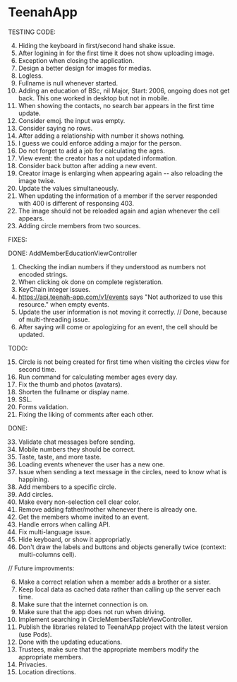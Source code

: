 
TeenahApp
================

TESTING CODE:


4. Hiding the keyboard in first/second hand shake issue.
5. After logining in for the first time it does not show uploading image.
6. Exception when closing the application.
8. Design a better design for images for medias.
9. Logless.
10. Fullname is null whenever started.
12. Adding an education of BSc, nil Major, Start: 2006, ongoing does not get back. This one worked in desktop but not in mobile.
13. When showing the contacts, no search bar appears in the first time update.
14. Consider emoj. the input was empty.
15. Consider saying no rows.
16. After adding a relationship with number it shows nothing.
17. I guess we could enforce adding a major for the person.
18. Do not forget to add a job for calculating the ages.
19. View event: the creator has a not updated information.
20. Consider back button after adding a new event.
22. Creator image is enlarging when appearing again -- also reloading the image twise.
23. Update the values simultaneously.
24. When updating the information of a member if the server responded with 400 is different of responsing 403.
25. The image should not be reloaded again and agian whenever the cell appears.
26. Adding circle members from two sources.

FIXES:

DONE: AddMemberEducationViewController


1. Checking the indian numbers if they understood as numbers not encoded strings.
2. When clicking ok done on complete registeration.
3. KeyChain integer issues.
7. https://api.teenah-app.com/v1/events says "Not authorized to use this resource." when empty events.
11. Update the user information is not moving it correctly. // Done, because of multi-threading issue.
21. After saying will come or apologizing for an event, the cell should be updated.

TODO:

15. Circle is not being created for first time when visiting the circles view for second time.
16. Run command for calculating member ages every day.
27. Fix the thumb and photos (avatars).
30. Shorten the fullname or display name.
39. SSL.
44. Forms validation.
45. Fixing the liking of comments after each other.

DONE:

33. Validate chat messages before sending.
43. Mobile numbers they should be correct.
32. Taste, taste, and more taste.
42. Loading events whenever the user has a new one.
41. Issue when sending a text message in the circles, need to know what is happining.
35. Add members to a specific circle.
36. Add circles.
25. Make every non-selection cell clear color.
22. Remove adding father/mother whenever there is already one.
31. Get the members whome invited to an event.
13. Handle errors when calling API.
20. Fix multi-language issue.
8. Hide keyboard, or show it appropriatly.
40. Don't draw the labels and buttons and objects generally twice (context: multi-columns cell).

// Future improvments:

6. Make a correct relation when a member adds a brother or a sister.
3. Keep local data as cached data rather than calling up the server each time.
2. Make sure that the internet connection is on.
4. Make sure that the app does not run when driving.
12. Implement searching in CircleMembersTableViewController.
17. Publish the libraries related to TeenahApp project with the latest version (use Pods).
24. Done with the updating educations.
37. Trustees, make sure that the appropriate members modify the appropriate members.
38. Privacies.
39. Location directions.
